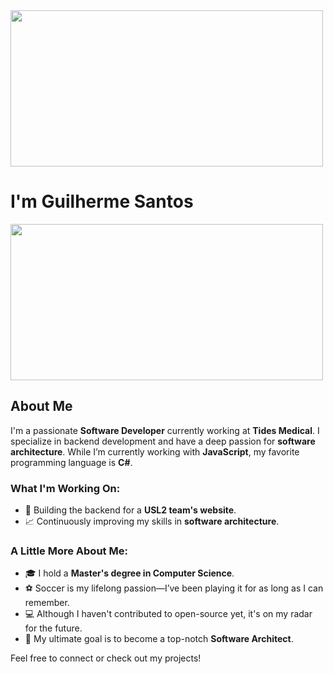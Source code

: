 <img src="https://media.giphy.com/media/ASd0Ukj0y3qMM/giphy.gif" width="500" height="250"  />
<h1>
   I'm Guilherme Santos
</h1>

<img src="https://i.giphy.com/media/v1.Y2lkPTc5MGI3NjExZDVwb3YzbzNyZ213bGF1ejJhbXZmdTZ4bzFtcXZvN3pmMTQ5OW51eCZlcD12MV9pbnRlcm5hbF9naWZfYnlfaWQmY3Q9Zw/bAQH7WXKqtIBrPs7sR/giphy.gif" width="500" height="250"  />




## About Me

I'm a passionate **Software Developer** currently working at **Tides Medical**. I specialize in backend development and have a deep passion for **software architecture**. While I’m currently working with **JavaScript**, my favorite programming language is **C#**.

### What I'm Working On:
- 🔧 Building the backend for a **USL2 team's website**.
- 📈 Continuously improving my skills in **software architecture**.

### A Little More About Me:
- 🎓 I hold a **Master's degree in Computer Science**.
- ⚽ Soccer is my lifelong passion—I’ve been playing it for as long as I can remember.
- 💻 Although I haven't contributed to open-source yet, it's on my radar for the future.
- 🌟 My ultimate goal is to become a top-notch **Software Architect**.

Feel free to connect or check out my projects!
